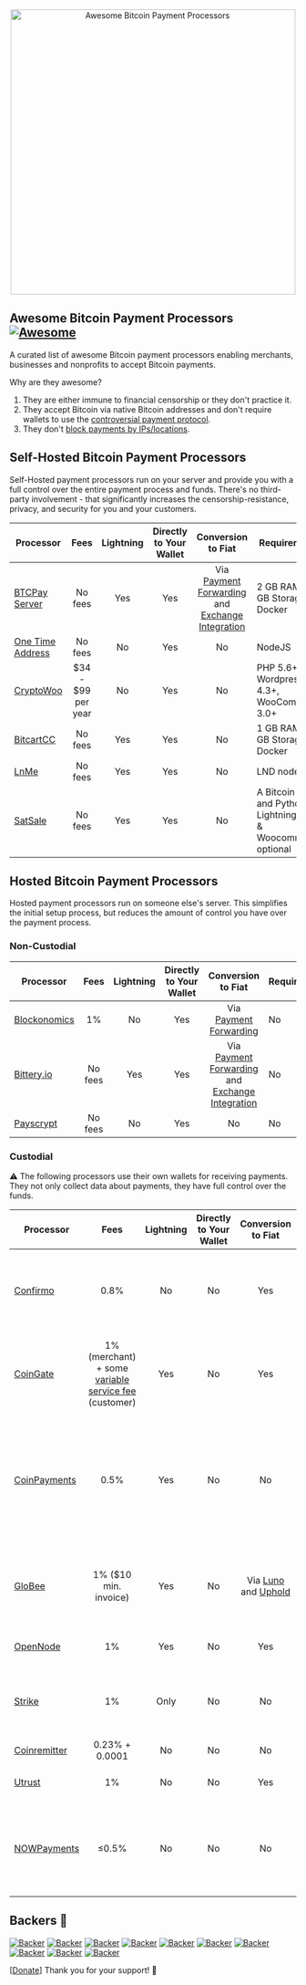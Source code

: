 <div class="github-widget" data-repo="alexk111/awesome-bitcoin-payment-processors"></div>
<script async src="https://pagead2.googlesyndication.com/pagead/js/adsbygoogle.js"></script><ins class="adsbygoogle" style="display:block" data-ad-client="ca-pub-6890694312814945" data-ad-slot="5473692530" data-ad-format="auto"  data-full-width-responsive="true"></ins><script>(adsbygoogle = window.adsbygoogle || []).push({});</script>
<div align="center">
<img width="500" src="https://raw.githubusercontent.com/alexk111/awesome-bitcoin-payment-processors/master/media/logo.svg?sanitize=true" alt="Awesome Bitcoin Payment Processors"/>
</div>

## Awesome Bitcoin Payment Processors [![Awesome](https://awesome.re/badge-flat.svg)](https://awesome.re)

A curated list of awesome Bitcoin payment processors enabling merchants, businesses and nonprofits to accept Bitcoin payments.

Why are they awesome?

1. They are either immune to financial censorship or they don't practice it.
2. They accept Bitcoin via native Bitcoin addresses and don't require wallets to use the [controversial payment protocol](https://blog.samouraiwallet.com/post/169222582782/bitpay-qr-codes-are-no-longer-valid-important).
3. They don't [block payments by IPs/locations](https://twitter.com/alex_kaul/status/1090211252331208705).



## Self-Hosted Bitcoin Payment Processors

Self-Hosted payment processors run on your server and provide you with a full control over the entire payment process and funds. There's no third-party involvement - that significantly increases the censorship-resistance, privacy, and security for you and your customers. 

| Processor | Fees | Lightning | Directly to Your Wallet | Conversion to Fiat | Requirements |
| --------- |:----:|:---------:|:-----------------------:|:------------------:| ------------ |
| [BTCPay Server](https://btcpayserver.org/) | No fees | Yes | Yes | Via [Payment Forwarding](https://www.blockonomics.co/views/payment_forwarding.html) and [Exchange Integration](https://redbtc.org/flows/integrations/kraken-exchange/) | 2 GB RAM, 80 GB Storage, Docker |
| [One Time Address](https://github.com/alexk111/One-Time-Address) | No fees | No | Yes | No | NodeJS |
| [CryptoWoo](https://www.cryptowoo.com/) | $34 - $99 per year | No | Yes | No | PHP 5.6+, Wordpress 4.3+, WooCommerce 3.0+ |
| [BitcartCC](https://bitcartcc.com) | No fees | Yes | Yes | No | 1 GB RAM, 10 GB Storage, Docker |
| [LnMe](https://github.com/bumi/lnme) | No fees | Yes | Yes | No | LND node |
| [SatSale](https://github.com/nickfarrow/SatSale) | No fees | Yes | Yes | No | A Bitcoin node and Python. Lightning node & Woocommerce optional |

## Hosted Bitcoin Payment Processors

Hosted payment processors run on someone else's server. This simplifies the initial setup process, but reduces the amount of control you have over the payment process.

### Non-Custodial

| Processor | Fees | Lightning | Directly to Your Wallet | Conversion to Fiat | Requirements |
| --------- |:----:|:---------:|:-----------------------:|:------------------:| ------------ |
| [Blockonomics](https://www.blockonomics.co/merchants) | 1% | No | Yes | Via [Payment Forwarding](https://www.blockonomics.co/views/payment_forwarding.html) | No |
| [Bittery.io](https://bittery.io/) | No fees | Yes | Yes | Via [Payment Forwarding](https://www.blockonomics.co/views/payment_forwarding.html) and [Exchange Integration](https://redbtc.org/flows/integrations/kraken-exchange/) | No |
| [Payscrypt](https://payscrypt.com/) | No fees | No | Yes | No | No |

### Custodial

⚠ The following processors use their own wallets for receiving payments. They not only collect data about payments, they have full control over the funds.

| Processor | Fees | Lightning | Directly to Your Wallet | Conversion to Fiat | Requirements |
| --------- |:----:|:---------:|:-----------------------:|:------------------:| ------------ |
| [Confirmo](https://confirmo.net/) | 0.8% | No | No | Yes | Information about business / website. May require certain documents. |
| [CoinGate](https://coingate.com/accept-bitcoin) | 1% (merchant) + some [variable service fee](https://support.coingate.com/en/109/why-does-coingate-charge-service-fee) (customer) | Yes | No | Yes | Requires [a lot of information and business documents](https://blog.coingate.com/2019/05/verify-merchant-account-faq), officially translated in english. |
| [CoinPayments](https://www.coinpayments.net/) | 0.5% | Yes | No | No | On withdrawal may require a number of forms of identification and will require settlement of any outstanding amounts. |
| [GloBee](https://globee.com/) | 1% ($10 min. invoice) | Yes | No | Via [Luno](https://www.luno.com) and [Uphold](https://uphold.com/) | Information about business / website. May require certain documents. |
| [OpenNode](https://www.opennode.co/) | 1% | Yes | No | Yes | Requires [KYC/KYB documents](https://help.opennode.com/en/articles/3654899-kyc-and-kyb-requirements) |
| [Strike](https://strike.acinq.co/) | 1% | Only | No | No | For companies, the name of a company and a physical address. |
| [Coinremitter](https://coinremitter.com/) | 0.23% + 0.0001 | No | No | No | No |
| [Utrust](https://utrust.com/) | 1% | No | No | Yes | Require certain documents. |
| [NOWPayments](https://nowpayments.io/) | ≤0.5% | No | No | No | KYC/AML procedure applied to certain clients, wallet addresses and select assets. |

## Backers 💝

[![Backer](https://mynode.alexkaul.com/gh-backer/top/0/avatar/60)](https://mynode.alexkaul.com/gh-backer/top/0/profile)
[![Backer](https://mynode.alexkaul.com/gh-backer/top/1/avatar/60)](https://mynode.alexkaul.com/gh-backer/top/1/profile)
[![Backer](https://mynode.alexkaul.com/gh-backer/top/2/avatar/60)](https://mynode.alexkaul.com/gh-backer/top/2/profile)
[![Backer](https://mynode.alexkaul.com/gh-backer/top/3/avatar/60)](https://mynode.alexkaul.com/gh-backer/top/3/profile)
[![Backer](https://mynode.alexkaul.com/gh-backer/top/4/avatar/60)](https://mynode.alexkaul.com/gh-backer/top/4/profile)
[![Backer](https://mynode.alexkaul.com/gh-backer/top/5/avatar/60)](https://mynode.alexkaul.com/gh-backer/top/5/profile)
[![Backer](https://mynode.alexkaul.com/gh-backer/top/6/avatar/60)](https://mynode.alexkaul.com/gh-backer/top/6/profile)
[![Backer](https://mynode.alexkaul.com/gh-backer/top/7/avatar/60)](https://mynode.alexkaul.com/gh-backer/top/7/profile)
[![Backer](https://mynode.alexkaul.com/gh-backer/top/8/avatar/60)](https://mynode.alexkaul.com/gh-backer/top/8/profile)
[![Backer](https://mynode.alexkaul.com/gh-backer/top/9/avatar/60)](https://mynode.alexkaul.com/gh-backer/top/9/profile)

[[Donate](https://mynode.alexkaul.com/gh-donate)] Thank you for your support! 🙌
